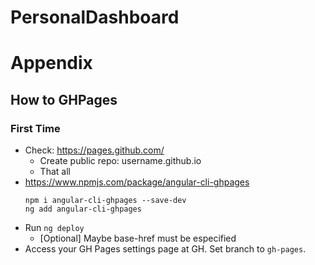 # PersonalDashboard

# Appendix

## How to GHPages

### First Time
* Check: https://pages.github.com/
  * Create public repo: username.github.io
  * That all
* https://www.npmjs.com/package/angular-cli-ghpages
  ```
  npm i angular-cli-ghpages --save-dev
  ng add angular-cli-ghpages
  ```
* Run `ng deploy`
  * [Optional] Maybe base-href must be especified
* Access your GH Pages settings page at GH. Set branch to `gh-pages`.
